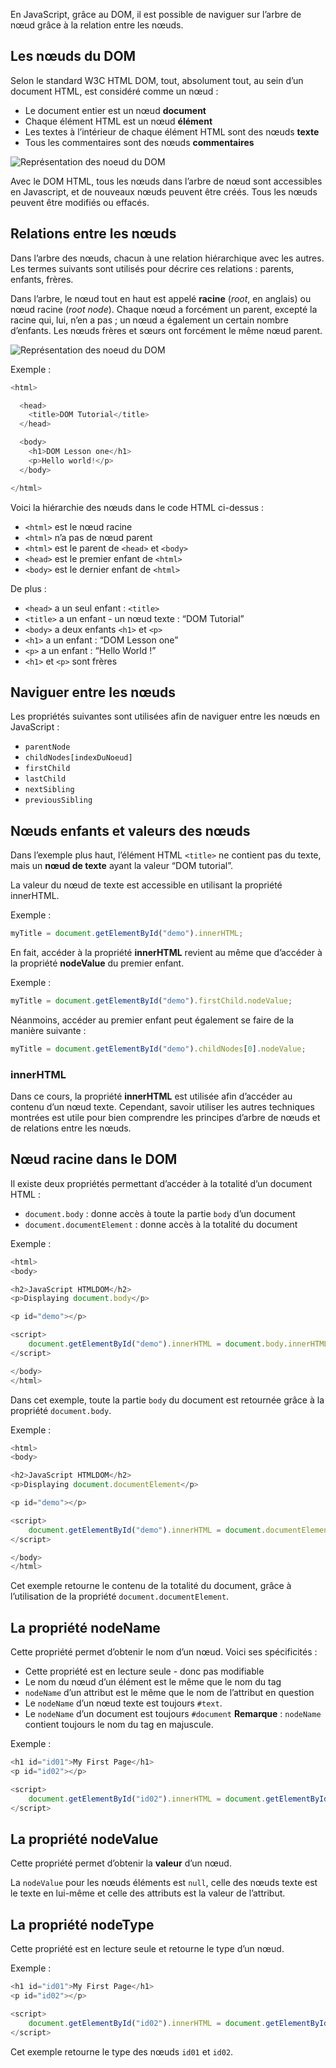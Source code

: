 En JavaScript, grâce au DOM, il est possible de naviguer sur l’arbre de nœud grâce à la relation entre les nœuds.

## Les nœuds du DOM

Selon le standard W3C HTML DOM, tout, absolument tout, au sein d’un document HTML, est considéré comme un nœud :

- Le document entier est un nœud **document**
- Chaque élément HTML est un nœud **élément**
- Les textes à l’intérieur de chaque élément HTML sont des nœuds **texte**
- Tous les commentaires sont des nœuds **commentaires**

![Représentation des noeud du DOM](images/image2.png)

Avec le DOM HTML, tous les nœuds dans l’arbre de nœud sont accessibles en Javascript, et de nouveaux nœuds peuvent être créés. Tous les nœuds peuvent être modifiés ou effacés.

## Relations entre les nœuds

Dans l’arbre des nœuds, chacun à une relation hiérarchique avec les autres. Les termes suivants sont utilisés pour décrire ces relations : parents, enfants, frères.

Dans l’arbre, le nœud tout en haut est appelé **racine** (*root*, en anglais) ou nœud racine (*root node*). Chaque nœud a forcément un parent, excepté la racine qui, lui, n’en a pas ; un nœud a également un certain nombre d’enfants. Les nœuds frères et sœurs ont forcément le même nœud parent.

![Représentation des noeud du DOM](images/image1.png)

Exemple :

```js
<html>

  <head>
    <title>DOM Tutorial</title>
  </head>

  <body>
    <h1>DOM Lesson one</h1>
    <p>Hello world!</p>
  </body>

</html>
```

Voici la hiérarchie des nœuds dans le code HTML ci-dessus :

- ```<html>``` est le nœud racine
- ```<html>``` n’a pas de nœud parent
- ```<html>``` est le parent de ```<head>``` et ```<body>```
- ```<head>``` est le premier enfant de ```<html>``` 
- ```<body>``` est le dernier enfant de ```<html>```

De plus :

- ```<head>``` a un seul enfant : ```<title>```
- ```<title>``` a un enfant - un nœud texte : “DOM Tutorial”
- ```<body>``` a deux enfants ```<h1>``` et ```<p>```
- ```<h1>``` a un enfant : “DOM Lesson one”
- ```<p>``` a un enfant : “Hello World !”
- ```<h1>``` et ```<p>``` sont frères

## Naviguer entre les nœuds

Les propriétés suivantes sont utilisées afin de naviguer entre les nœuds en JavaScript :

- ```parentNode```
- ```childNodes[indexDuNoeud]```
- ```firstChild```
- ```lastChild```
- ```nextSibling```
- ```previousSibling```

## Nœuds enfants et valeurs des nœuds

Dans l’exemple plus haut, l’élément HTML ```<title>``` ne contient pas du texte, mais un **nœud de texte** ayant la valeur “DOM tutorial”.

La valeur du nœud de texte est accessible en utilisant la propriété innerHTML.

Exemple :

```js
myTitle = document.getElementById("demo").innerHTML;
```

En fait, accéder à la propriété **innerHTML** revient au même que d’accéder à la propriété **nodeValue** du premier enfant.

Exemple :

```js
myTitle = document.getElementById("demo").firstChild.nodeValue;
```

Néanmoins, accéder au premier enfant peut également se faire de la manière suivante :

```js
myTitle = document.getElementById("demo").childNodes[0].nodeValue;
```

### innerHTML

Dans ce cours, la propriété **innerHTML** est utilisée afin d’accéder au contenu d’un nœud texte. Cependant, savoir utiliser les autres techniques montrées est utile pour bien comprendre les principes d’arbre de nœuds et de relations entre les nœuds.

## Nœud racine dans le DOM

Il existe deux propriétés permettant d’accéder à la totalité d’un document HTML :

- ```document.body``` : donne accès à toute la partie ```body``` d’un document
- ```document.documentElement``` : donne accès à la totalité du document

Exemple :

```js
<html>
<body>

<h2>JavaScript HTMLDOM</h2>
<p>Displaying document.body</p>

<p id="demo"></p>

<script>
    document.getElementById("demo").innerHTML = document.body.innerHTML;
</script>

</body>
</html>
```

Dans cet exemple, toute la partie ```body``` du document est retournée grâce à la propriété ```document.body```.

Exemple :

```js
<html>
<body>

<h2>JavaScript HTMLDOM</h2>
<p>Displaying document.documentElement</p>

<p id="demo"></p>

<script>
    document.getElementById("demo").innerHTML = document.documentElement.innerHTML;
</script>

</body>
</html>
```

Cet exemple retourne le contenu de la totalité du document, grâce à l’utilisation de la propriété ```document.documentElement```.

## La propriété nodeName

Cette propriété permet d’obtenir le nom d’un nœud. Voici ses spécificités :

- Cette propriété est en lecture seule - donc pas modifiable
- Le nom du nœud d’un élément est le même que le nom du tag
- ```nodeName``` d’un attribut est le même que le nom de l’attribut en question
- Le ```nodeName``` d’un nœud texte est toujours ```#text```.
- Le ```nodeName``` d’un document est toujours ```#document```
__Remarque__ : ```nodeName``` contient toujours le nom du tag en majuscule.

Exemple :

```js
<h1 id="id01">My First Page</h1>
<p id="id02"></p>

<script>
    document.getElementById("id02").innerHTML = document.getElementById("id01").nodeName;
</script>
```

## La propriété nodeValue

Cette propriété permet d’obtenir la **valeur** d’un nœud.

La ```nodeValue``` pour les nœuds éléments est ```null```, celle des nœuds texte est le texte en lui-même et celle des attributs est la valeur de l’attribut.

## La propriété nodeType

Cette propriété est en lecture seule et retourne le type d’un nœud.

Exemple :

```js
<h1 id="id01">My First Page</h1>
<p id="id02"></p>

<script>
    document.getElementById("id02").innerHTML = document.getElementById("id01").nodeType;
</script>
```

Cet exemple retourne le type des nœuds ```id01``` et ```id02```.